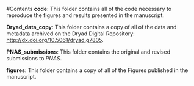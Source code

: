 #Contents
**code**: This folder contains all of the code necessary to reproduce the figures and results presented in the manuscript.

**Dryad_data_copy**: This folder contains a copy of all of the data and metadata archived on the Dryad Digital Repository: http://dx.doi.org/10.5061/dryad.g7805. 

**PNAS_submissions**: This folder contains the original and revised submissions to *PNAS*.

**figures**: This folder contains a copy of all of the Figures published in the manuscript.
